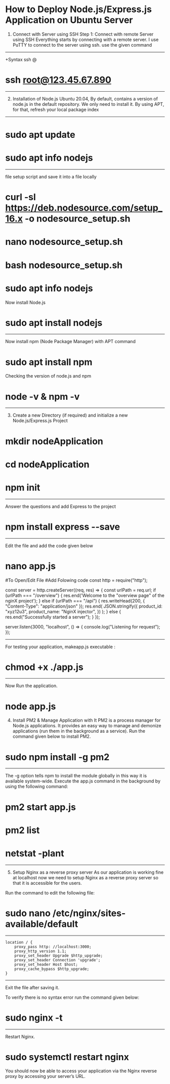 How to Deploy 
	Node.js/Express.js
 Application on Ubuntu Server
======================================================
1. Connect with Server using SSH
Step 1: Connect with remote Server using SSH
Everything starts by connecting with a remote server. I use PuTTY to connect to the server using ssh.
use the given command
-------------------------------------------
+Syntax
ssh <user>@<ip-address>
# ssh root@123.45.67.890
-------------------------------------------
2. Installation of Node.js
Ubuntu 20.04, By default, contains a version of node.js in the default repository.
We only need to install it. By using APT, for that, refresh your local package index
-------------------------------------------
# sudo apt update

# sudo apt info nodejs
-------------------------------------------
file setup script and save it into a file locally

# curl -sl https://deb.nodesource.com/setup_16.x -o nodesource_setup.sh
# nano nodesource_setup.sh
# bash nodesource_setup.sh
# sudo apt info nodejs

Now install Node.js

# sudo apt install nodejs
-------------------------------------------
Now install npm (Node Package Manager) with APT command

# sudo apt install npm
Checking the version of node.js and npm
# node -v & npm -v
-------------------------------------------
3. Create a new Directory (if required) and initialize a new Node.js/Express.js Project

# mkdir nodeApplication 
# cd nodeApplication
# npm init
-------------------------------------------
Answer the questions and add Express to the project

 # npm install express --save
-------------------------------------------
Edit the file and add the code given below

 # nano app.js 
#To Open/Edit File
#Add Folowing code
const http = require("http");

const server = http.createServer((req, res) => {
  const urlPath = req.url;
  if (urlPath === "/overview") {
    res.end('Welcome to the "overview page" of the nginX project');
  } else if (urlPath === "/api") {
    res.writeHead(200, { "Content-Type": "application/json" });
    res.end(
      JSON.stringify({
        product_id: "xyz12u3",
        product_name: "NginX injector",
      })
    );
  } else {
    res.end("Successfully started a server");
  }
});

server.listen(3000, "localhost", () => {
  console.log("Listening for request");
});

-------------------------------------------
For testing your application, makeapp.js executable :

 # chmod +x ./app.js
-------------------------------------------
Now Run the application.

 # node app.js
 4. Install PM2 & Manage Application with It
PM2 is a process manager for Node.js applications. It provides an easy way to manage and demonize applications (run them in the background as a service).
Run the command given below to install PM2.

 # sudo npm install -g pm2
-------------------------------------------
The -g option tells npm to install the module globally in this way it is available system-wide.
Execute the app.js command in the background by using the following command:

 # pm2 start app.js
 #  pm2 list
 # netstat -plant
-------------------------------------------
5. Setup Nginx as a reverse proxy server
As our application is working fine at localhost now we need to setup Nginx as a reverse proxy server so that it is accessible for the users.

Run the command to edit the following file:

 # sudo nano /etc/nginx/sites-available/default
-------------------------------------------
    location / {
        proxy_pass http: //localhost:3000;
        proxy_http_version 1.1;
        proxy_set_header Upgrade $http_upgrade;
        proxy_set_header Connection 'upgrade';
        proxy_set_header Host $host;
        proxy_cache_bypass $http_upgrade;
    }  
-------------------------------------------
Exit the file after saving it.

To verify there is no syntax error run the command given below:

 # sudo nginx -t
-------------------------------------------
Restart Nginx.

 # sudo systemctl restart nginx

You should now be able to access your application via 
the Nginx reverse proxy by accessing your server’s URL.



